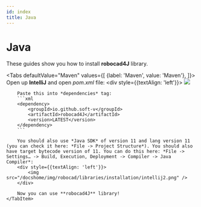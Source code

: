 ```yaml
---
id: index
title: Java
---
```



# Java

These guides show you how to install **robocad4J** library.  

<Tabs
    defaultValue="Maven"
    values={[
        {label: 'Maven', value: 'Maven'},
    ]}>
    <TabItem value="Maven">
        Open up **IntelliJ** and open *pom.xml* file:
        <div style={{textAlign: 'left'}}>
            <img src="/docshome/img/robocad/libraries/installation/intellij1.png" />
        </div>

        Paste this into *dependencies* tag:  
        ```xml
        <dependency>
            <groupId>io.github.soft-v</groupId>
            <artifactId>robocad4J</artifactId>
            <version>LATEST</version>
        </dependency>
        ```  

        You should also use *Java SDK* of version 11 and lang version 11 (you can check it here: *File -> Project Structure*). You should also have target bytecode version of 11. You can do this here: *File -> Settings… -> Build, Execution, Deployment -> Compiler -> Java Compiler*:
        <div style={{textAlign: 'left'}}>
            <img src="/docshome/img/robocad/libraries/installation/intellij2.png" />
        </div>
        
        Now you can use **robocad4J** library!
    </TabItem>
</Tabs>

